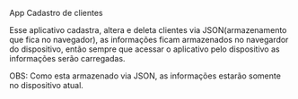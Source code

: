 App Cadastro de clientes

Esse aplicativo cadastra, altera e deleta clientes via JSON(armazenamento que fica no navegador), as informações ficam armazenados no navegardor do dispositivo, então sempre que acessar o aplicativo pelo dispositivo as informações serão carregadas.

OBS: Como esta armazenado via JSON, as informações estarão somente no dispositivo atual.
